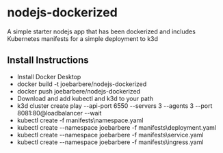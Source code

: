 # nodejs-dockerized
A simple starter nodejs app that has been dockerized and includes Kubernetes manifests for a simple deployment to k3d

## Install Instructions

* Install Docker Desktop
* docker build -t joebarbere/nodejs-dockerized
* docker push joebarbere/nodejs-dockerized
* Download and add kubectl and k3d to your path
* k3d cluster create play --api-port 6550 --servers 3 --agents 3 --port 8081:80@loadbalancer --wait
* kubectl create -f manifests\namespace.yaml
* kubectl create --namespace joebarbere -f manifests\deployment.yaml
* kubectl create --namespace joebarbere -f manifests\service.yaml
* kubectl create --namespace joebarbere -f manifests\ingress.yaml